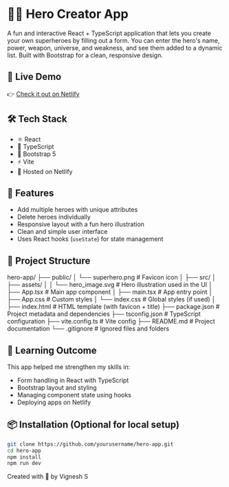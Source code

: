 # 🦸‍♂️ Hero Creator App

A fun and interactive React + TypeScript application that lets you create your own superheroes by filling out a form. You can enter the hero's name, power, weapon, universe, and weakness, and see them added to a dynamic list. Built with Bootstrap for a clean, responsive design.

## 🚀 Live Demo

👉 [Check it out on Netlify](https://your-netlify-link.netlify.app)

## 🛠️ Tech Stack

- ⚛️ React
- 🔷 TypeScript
- 💅 Bootstrap 5
- ⚡ Vite
- 📁 Hosted on Netlify

## 📸 Features

- Add multiple heroes with unique attributes
- Delete heroes individually
- Responsive layout with a fun hero illustration
- Clean and simple user interface
- Uses React hooks (`useState`) for state management

## 📁 Project Structure

hero-app/
├── public/
│ └── superhero.png # Favicon icon
│
├── src/
│ ├── assets/
│ │ └── hero_image.svg # Hero illustration used in the UI
│ ├── App.tsx # Main app component
│ ├── main.tsx # App entry point
│ ├── App.css # Custom styles
│ └── index.css # Global styles (if used)
│
├── index.html # HTML template (with favicon + title)
├── package.json # Project metadata and dependencies
├── tsconfig.json # TypeScript configuration
├── vite.config.ts # Vite config
├── README.md # Project documentation
└── .gitignore # Ignored files and folders

## 🧠 Learning Outcome

This app helped me strengthen my skills in:

- Form handling in React with TypeScript
- Bootstrap layout and styling
- Managing component state using hooks
- Deploying apps on Netlify

## 📦 Installation (Optional for local setup)

```bash
git clone https://github.com/yourusername/hero-app.git
cd hero-app
npm install
npm run dev
```

Created with 💙 by Vignesh S
